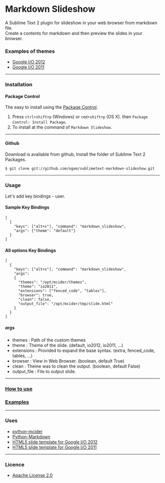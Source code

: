 Markdown Slideshow
==================

A Sublime Text 2 plugin for slideshow in your web browser from markdown file.  
Create a contents for markdown and then preview the slides in your browser.

### Examples of themes

* [Google I/O 2012](http://ogom.github.com/python-mcider/examples/io2012/slide.html)
* [Google I/O 2011](http://ogom.github.com/python-mcider/examples/io2011/slide.html)

---

### Installation
#### Package Control

The easy to install using the [Package Control](http://wbond.net/sublime_packages/package_control).

1. Press `ctrl+shift+p` (Windows) or `cmd+shift+p` (OS X). then `Package Control: Install Package`.
2. To install at the command of `Markdown Slideshow`.

---

#### Github

Download is available from github, Install the folder of Sublime Text 2 Packages.

    $ git clone git://github.com/ogom/sublimetext-markdown-slideshow.git

___

### Usage

Let's add key bindings - user.

#### Sample Key Bindings

    [
      {
        "keys": ["alt+s"], "command": "markdown_slideshow",
        "args": {"theme": "default"}
      }
    ]

#### All options Key Bindings

    [
      {
        "keys": ["alt+s"], "command": "markdown_slideshow",
        "args":
        {
          "themes": "/opt/mcider/themes",
          "theme": "io2011",
          "extensions": ["fenced_code", "tables"],
          "browser": true,
          "clean": false,
          "output_file": "/opt/mcider/tmp/slide.html"
        }
      }
    ]

##### args
* themes        : Path of the custom themes
* theme         : Theme of the slide. (default, io2012, io2011, ...) 
* extensions    : Provided to expand the base syntax. (extra, fenced_code, tables, ...)
* browser       : View in Web Browser. (boolean, default True)
* clean         : Theme was to clean the output. (boolean, default False)
* output_file   : File to output slide.

---

### [How to use](https://github.com/ogom/python-mcider#how-to-use)

### [Examples](https://github.com/ogom/python-mcider#examples)

---

### Uses

* [python-mcider](https://github.com/ogom/python-mcider)
* [Python-Markdown](https://github.com/waylan/Python-Markdown)
* [HTML5 slide template for Google I/O 2012](http://code.google.com/p/io-2012-slides/)
* [HTML5 slide template for Google I/O 2011](http://code.google.com/p/html5slides/)

---

### Licence

* [Apache License 2.0](http://www.apache.org/licenses/LICENSE-2.0)
